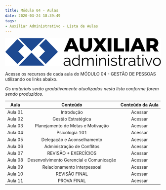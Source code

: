 ```yaml
---
title: Módulo 04 - Aulas
date: 2020-03-24 18:39:49
tags:
- Auxiliar Administrativo - Lista de Aulas
---
```


<img src="../../../assets/media/img/cursos/logo-auxiliar-administrativo-01.png" alt="Auxiliar Administrativo" title="Auxiliar Administrativo" class="img-50  bg-white">

Acesse os recursos de cada aula do MÓDULO 04 - GESTÃO DE PESSOAS utilizando os links abaixo.

*Os materiais serão gradativamente atualizados nesta lista conforme forem sendo produzidos.*

| Aula    | Conteúdo                                      | Conteúdo da Aula |
| :-----: | :-----:                                       | :-----:          |
| Aula 01 | Introdução                                    | Acessar      |
| Aula 02 | Gestão Estratégica                            | Acessar      | 
| Aula 03 | Planejamento de Metas e Motivação             | Acessar      | 
| Aula 04 | Psicologia 101                                | Acessar      | 
| Aula 05 | Delegação e Aconselhamento                    | Acessar      | 
| Aula 06 | Administração de Conflitos                    | Acessar      |
| Aula 07 | REVISÃO + EXERCÍCIOS                          | Acessar      | 
| Aula 08 | Desenvolvimento Gerencial e Comunicação       | Acessar      | 
| Aula 09 | Relacionamento Interpessoal                   | Acessar      | 
| Aula 10 | REVISÃO FINAL                                 | Acessar      | 
| Aula 11 | PROVA FINAL                                   | Acessar      |  